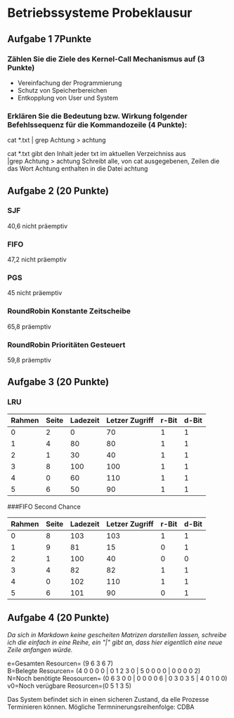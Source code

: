 # Betriebssysteme Probeklausur

## Aufgabe 1 7Punkte

### Zählen Sie die Ziele des Kernel-Call Mechanismus auf (3 Punkte)

- Vereinfachung der Programmierung
- Schutz von Speicherbereichen
- Entkopplung von User und System

### Erklären Sie die Bedeutung bzw. Wirkung folgender Befehlssequenz für die Kommandozeile (4 Punkte):

cat *.txt | grep Achtung > achtung

cat *.txt gibt den Inhalt jeder txt im aktuellen Verzeichniss aus <br>|grep Achtung > achtung Schreibt alle, von cat ausgegebenen, Zeilen die das Wort Achtung enthalten in die Datei achtung

## Aufgabe 2  (20 Punkte)

### SJF 

40,6 nicht präemptiv

### FIFO

47,2 nicht präemptiv

### PGS

45 nicht präemptiv

### RoundRobin Konstante Zeitscheibe

65,8 präemptiv

### RoundRobin Prioritäten Gesteuert

59,8 präemptiv

## Aufgabe 3 (20 Punkte)

### LRU

| Rahmen | Seite | Ladezeit | Letzer Zugriff | r-Bit | d-Bit |
| ------ | ----- | -------- | -------------- | ----- | ----- |
| 0      | 2     | 0        | 70             | 1     | 1     |
| 1      | 4     | 80       | 80             | 1     | 1     |
| 2      | 1     | 30       | 40             | 1     | 1     |
| 3      | 8     | 100      | 100            | 1     | 1     |
| 4      | 0     | 60       | 110            | 1     | 1     |
| 5      | 6     | 50       | 90             | 1     | 1     |

###FIFO Second Chance

| Rahmen | Seite | Ladezeit | Letzer Zugriff | r-Bit | d-Bit |
| ------ | ----- | -------- | -------------- | ----- | ----- |
| 0      | 8     | 103      | 103            | 1     | 1     |
| 1      | 9     | 81       | 15             | 0     | 1     |
| 2      | 1     | 100      | 40             | 0     | 0     |
| 3      | 4     | 82       | 82             | 1     | 1     |
| 4      | 0     | 102      | 110            | 1     | 1     |
| 5      | 6     | 101      | 90             | 0     | 1     |

## Aufgabe 4 (20 Punkte)

*Da sich in Markdown keine gescheiten Matrizen darstellen lassen, schreibe ich die einfach in eine Reihe, ein "|" gibt an, dass hier eigentlich eine neue Zeile anfangen würde.*  

e=Gesamten Resourcen= (9 6 3 6 7) <br>B=Belegte Resourcen= (4 0 0 0 0 | 0 1 2 3 0 | 5 0 0 0 0 | 0 0 0 0 2) <br>N=Noch benötigte Reosourcen= (0 6 3 0 0 | 0 0 0 0 6 | 0 3 0 3 5 | 4 0 1 0 0)<br> v0=Noch verügbare Reosurcen=(0 5 1 3 5)

Das System befindet sich in einen sicheren Zustand, da elle Prozesse Terminieren können. Mögliche Termninerungsreihenfolge: CDBA

